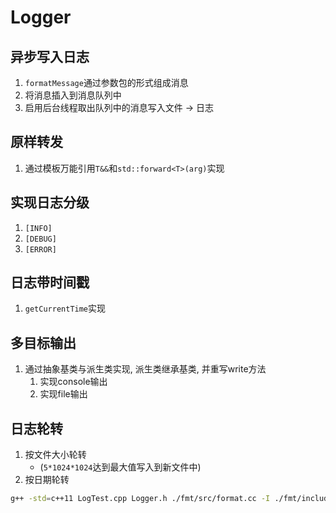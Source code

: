 # Logger
## 异步写入日志
1. `formatMessage`通过参数包的形式组成消息
2. 将消息插入到消息队列中
3. 启用后台线程取出队列中的消息写入文件 -> 日志

## 原样转发
1. 通过模板万能引用`T&&`和`std::forward<T>(arg)`实现

## 实现日志分级
1. `[INFO]`
2. `[DEBUG]`
3. `[ERROR]`

## 日志带时间戳
1. `getCurrentTime`实现

## 多目标输出
1. 通过抽象基类与派生类实现, 派生类继承基类, 并重写write方法
    1. 实现console输出
    2. 实现file输出
## 日志轮转
1. 按文件大小轮转
    - (`5*1024*1024`达到最大值写入到新文件中)
2. 按日期轮转

```bash
g++ -std=c++11 LogTest.cpp Logger.h ./fmt/src/format.cc -I ./fmt/include -o logger
```
